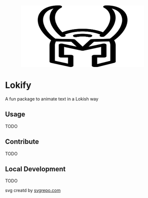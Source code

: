 <p align="center">
    <img src="./loki.svg" width="400" height="200" />
</p>

# Lokify
A fun package to animate text in a Lokish way

## Usage
TODO

## Contribute
TODO

## Local Development
TODO

svg creatd by [svgrepo.com]("https://www.svgrepo.com/svg/60972/loki")